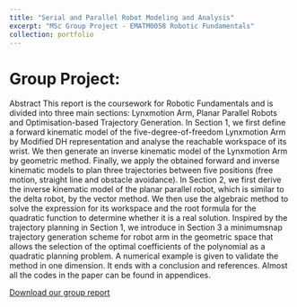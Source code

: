 ```yaml
---
title: "Serial and Parallel Robot Modeling and Analysis"
excerpt: "MSc Group Project - EMATM0058 Robotic Fundamentals"
collection: portfolio
---
```



Group Project:
======

Abstract
This report is the coursework for Robotic Fundamentals and is divided into three
main sections: Lynxmotion Arm, Planar Parallel Robots and Optimisation-based
Trajectory Generation.
In Section 1, we first define a forward kinematic model of the five-degree-of-freedom
Lynxmotion Arm by Modified DH representation and analyse the reachable workspace
of its wrist. We then generate an inverse kinematic model of the Lynxmotion Arm
by geometric method. Finally, we apply the obtained forward and inverse kinematic
models to plan three trajectories between five positions (free motion, straight line and
obstacle avoidance).
In Section 2, we first derive the inverse kinematic model of the planar parallel robot,
which is similar to the delta robot, by the vector method. We then use the algebraic
method to solve the expression for its workspace and the root formula for the quadratic
function to determine whether it is a real solution.
Inspired by the trajectory planning in Section 1, we introduce in Section 3 a minimumsnap
trajectory generation scheme for robot arm in the geometric space that allows
the selection of the optimal coefficients of the polynomial as a quadratic planning
problem. A numerical example is given to validate the method in one dimension.
It ends with a conclusion and references. Almost all the codes in the paper can be
found in appendices.

[Download our group report](https://github.com/RoboDD/site/raw/master/files/RF-Report.pdf)
